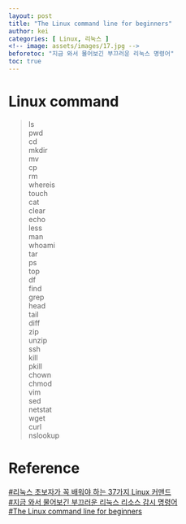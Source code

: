 ```yaml
---
layout: post
title: "The Linux command line for beginners"
author: kei
categories: [ Linux, 리눅스 ]
<!-- image: assets/images/17.jpg -->
beforetoc: "지금 와서 물어보긴 부끄러운 리눅스 명령어"
toc: true
---
```

# Linux command
> ls\
> pwd\
> cd\
> mkdir\
> mv\
> cp\
> rm\
> whereis\
> touch\
> cat\
> clear\
> echo\
> less\
> man\
> whoami\
> tar\
> ps\
> top\
> df\
> find\
> grep\
> head\
> tail\
> diff\
> zip\
> unzip\
> ssh\
> kill\
> pkill\
> chown\
> chmod\
> vim\
> sed\
> netstat\
> wget\
> curl\
> nslookup

# Reference
<a href="https://blog.yulisys.com/m/75">#리눅스 초보자가 꼭 배워야 하는 37가지 Linux 커맨드</a>\
<a href="https://regatta.tistory.com/8">#지금 와서 물어보긴 부끄러운 리눅스 리소스 감시 명령어</a>\
<a href="https://ubuntu.com/tutorials/command-line-for-beginners#1-overview">#The Linux command line for beginners</a>
